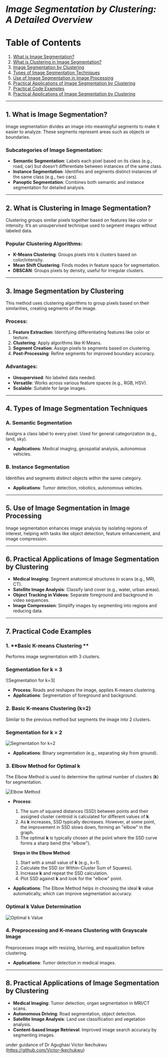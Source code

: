 # ***Image Segmentation by Clustering: A Detailed Overview***


# Table of Contents
1. [What is Image Segmentation?](#1-what-is-image-segmentation)
2. [What is Clustering in Image Segmentation?](#2-what-is-clustering-in-image-segmentation)
3. [Image Segmentation by Clustering](#3-image-segmentation-by-clustering)
4. [Types of Image Segmentation Techniques](#4-types-of-image-segmentation-techniques)
5. [Use of Image Segmentation in Image Processing](#5-use-of-image-segmentation-in-image-processing)
6. [Practical Applications of Image Segmentation by Clustering](#6-practical-applications-of-image-segmentation-by-clustering)
7. [Practical Code Examples](#7-practical-code-examples)
8. [Practical Applications of Image Segmentation by Clustering](#8-practical-applications-of-image-segmentation-by-clustering)

---


## 1. What is Image Segmentation?
Image segmentation divides an image into meaningful segments to make it easier to analyze. These segments represent areas such as objects or boundaries.

### Subcategories of Image Segmentation:
- **Semantic Segmentation**: Labels each pixel based on its class (e.g., road, car) but doesn’t differentiate between instances of the same class.
- **Instance Segmentation**: Identifies and segments distinct instances of the same class (e.g., two cars).
- **Panoptic Segmentation**: Combines both semantic and instance segmentation for detailed analysis.



---

## 2. What is Clustering in Image Segmentation?
Clustering groups similar pixels together based on features like color or intensity. It’s an unsupervised technique used to segment images without labeled data.

### Popular Clustering Algorithms:
- **K-Means Clustering**: Groups pixels into k clusters based on color/intensity.
- **Mean Shift Clustering**: Finds modes in feature space for segmentation.
- **DBSCAN**: Groups pixels by density, useful for irregular clusters.

---

## 3. Image Segmentation by Clustering
This method uses clustering algorithms to group pixels based on their similarities, creating segments of the image.

### Process:
1. **Feature Extraction**: Identifying differentiating features like color or texture.
2. **Clustering**: Apply algorithms like K-Means.
3. **Segment Creation**: Assign pixels to segments based on clustering.
4. **Post-Processing**: Refine segments for improved boundary accuracy.

### Advantages:
- **Unsupervised**: No labeled data needed.
- **Versatile**: Works across various feature spaces (e.g., RGB, HSV).
- **Scalable**: Suitable for large images.


---

## 4. Types of Image Segmentation Techniques

### A. **Semantic Segmentation**
Assigns a class label to every pixel. Used for general categorization (e.g., land, sky).
- **Applications**: Medical imaging, geospatial analysis, autonomous vehicles.

### B. **Instance Segmentation**
Identifies and segments distinct objects within the same category.
- **Applications**: Tumor detection, robotics, autonomous vehicles.


---

## 5. Use of Image Segmentation in Image Processing
Image segmentation enhances image analysis by isolating regions of interest, helping with tasks like object detection, feature enhancement, and image compression.

---

## 6. Practical Applications of Image Segmentation by Clustering

- **Medical Imaging**: Segment anatomical structures in scans (e.g., MRI, CT).
- **Satellite Image Analysis**: Classify land cover (e.g., water, urban areas).
- **Object Tracking in Videos**: Separate foreground and background in video sequences.
- **Image Compression**: Simplify images by segmenting into regions and reducing data.

---

## 7. Practical Code Examples

### 1. **Basic K-means Clustering **
Performs image segmentation with 3 clusters.

### Segmentation for k = 3
![Segmentation for k=3]


- **Process**: Reads and reshapes the image, applies K-means clustering.
- **Applications**: Segmentation of foreground and background.

### 2. **Basic K-means Clustering (k=2)**
Similar to the previous method but segments the image into 2 clusters.

### Segmentation for k = 2
![Segmentation for k=2](https://github.com/thilak-r/image-segmentation-by-clustering/blob/main/for%20k%3D2.png)

- **Applications**: Binary segmentation (e.g., separating sky from ground).

### 3. **Elbow Method for Optimal k**
The Elbow Method is used to determine the optimal number of clusters (**k**) for segmentation.

![Elbow Method](https://github.com/thilak-r/image-segmentation-by-clustering/blob/main/elbow_method.png)

- **Process**: 
  1. The sum of squared distances (SSD) between points and their assigned cluster centroid is calculated for different values of **k**.
  2. As **k** increases, SSD typically decreases. However, at some point, the improvement in SSD slows down, forming an "elbow" in the graph.
  3. The optimal **k** is typically chosen at the point where the SSD curve forms a sharp bend (the "elbow").

  **Steps in the Elbow Method**:
  1. Start with a small value of **k** (e.g., k=1).
  2. Calculate the SSD (or Within-Cluster Sum of Squares).
  3. Increase **k** and repeat the SSD calculation.
  4. Plot SSD against **k** and look for the "elbow" point.

- **Applications**: The Elbow Method helps in choosing the ideal **k** value automatically, which can improve segmentation accuracy.

### Optimal k Value Determination
![Optimal k Value](https://github.com/thilak-r/image-segmentation-by-clustering/blob/main/optimal%20k%20value.png)

### 4. **Preprocessing and K-means Clustering with Grayscale Image**
Preprocesses image with resizing, blurring, and equalization before clustering.

- **Applications**: Tumor detection in medical images.

---

## 8. Practical Applications of Image Segmentation by Clustering

- **Medical Imaging**: Tumor detection, organ segmentation in MRI/CT scans.
- **Autonomous Driving**: Road segmentation, object detection.
- **Satellite Image Analysis**: Land use classification and vegetation analysis.
- **Content-based Image Retrieval**: Improved image search accuracy by segmenting images.




under guidance of Dr Agughasi Victor Ikechukwu (https://github.com/Victor-Ikechukwu)






